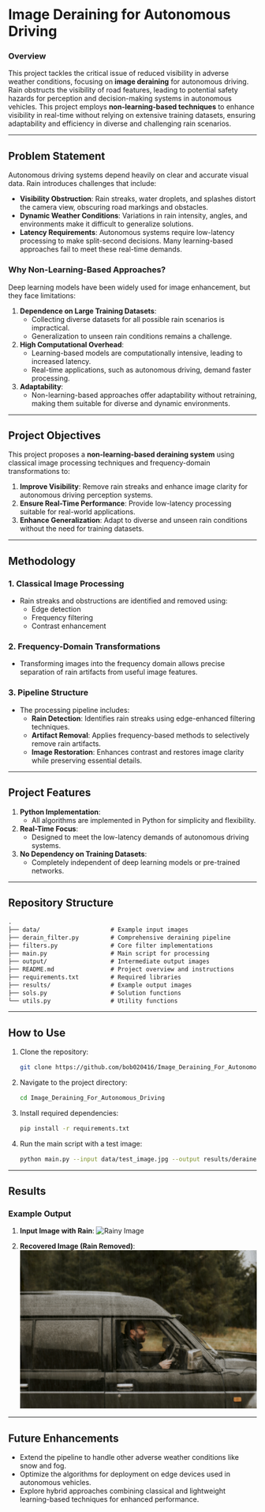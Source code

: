 # Image Deraining for Autonomous Driving

### Overview

This project tackles the critical issue of reduced visibility in adverse weather conditions, focusing on **image deraining** for autonomous driving. Rain obstructs the visibility of road features, leading to potential safety hazards for perception and decision-making systems in autonomous vehicles. This project employs **non-learning-based techniques** to enhance visibility in real-time without relying on extensive training datasets, ensuring adaptability and efficiency in diverse and challenging rain scenarios.

---

## Problem Statement

Autonomous driving systems depend heavily on clear and accurate visual data. Rain introduces challenges that include:

- **Visibility Obstruction**: Rain streaks, water droplets, and splashes distort the camera view, obscuring road markings and obstacles.
- **Dynamic Weather Conditions**: Variations in rain intensity, angles, and environments make it difficult to generalize solutions.
- **Latency Requirements**: Autonomous systems require low-latency processing to make split-second decisions. Many learning-based approaches fail to meet these real-time demands.

### Why Non-Learning-Based Approaches?

Deep learning models have been widely used for image enhancement, but they face limitations:
1. **Dependence on Large Training Datasets**:
   - Collecting diverse datasets for all possible rain scenarios is impractical.
   - Generalization to unseen rain conditions remains a challenge.
2. **High Computational Overhead**:
   - Learning-based models are computationally intensive, leading to increased latency.
   - Real-time applications, such as autonomous driving, demand faster processing.
3. **Adaptability**:
   - Non-learning-based approaches offer adaptability without retraining, making them suitable for diverse and dynamic environments.

---

## Project Objectives

This project proposes a **non-learning-based deraining system** using classical image processing techniques and frequency-domain transformations to:
1. **Improve Visibility**: Remove rain streaks and enhance image clarity for autonomous driving perception systems.
2. **Ensure Real-Time Performance**: Provide low-latency processing suitable for real-world applications.
3. **Enhance Generalization**: Adapt to diverse and unseen rain conditions without the need for training datasets.

---

## Methodology

### 1. **Classical Image Processing**
- Rain streaks and obstructions are identified and removed using:
  - Edge detection
  - Frequency filtering
  - Contrast enhancement

### 2. **Frequency-Domain Transformations**
- Transforming images into the frequency domain allows precise separation of rain artifacts from useful image features.

### 3. **Pipeline Structure**
- The processing pipeline includes:
  - **Rain Detection**: Identifies rain streaks using edge-enhanced filtering techniques.
  - **Artifact Removal**: Applies frequency-based methods to selectively remove rain artifacts.
  - **Image Restoration**: Enhances contrast and restores image clarity while preserving essential details.

---

## Project Features

1. **Python Implementation**:
   - All algorithms are implemented in Python for simplicity and flexibility.
2. **Real-Time Focus**:
   - Designed to meet the low-latency demands of autonomous driving systems.
3. **No Dependency on Training Datasets**:
   - Completely independent of deep learning models or pre-trained networks.

---

## Repository Structure

```plaintext
.
├── data/                    # Example input images
├── derain_filter.py         # Comprehensive deraining pipeline
├── filters.py               # Core filter implementations
├── main.py                  # Main script for processing
├── output/                  # Intermediate output images
├── README.md                # Project overview and instructions
├── requirements.txt         # Required libraries
├── results/                 # Example output images
├── sols.py                  # Solution functions
└── utils.py                 # Utility functions
```

---

## How to Use

1. Clone the repository:
   ```bash
   git clone https://github.com/bob020416/Image_Deraining_For_Autonomous_Driving.git
   ```

2. Navigate to the project directory:
   ```bash
   cd Image_Deraining_For_Autonomous_Driving
   ```

3. Install required dependencies:
   ```bash
   pip install -r requirements.txt
   ```

4. Run the main script with a test image:
   ```bash
   python main.py --input data/test_image.jpg --output results/derained_image.jpg
   ```

---

## Results

### Example Output
1. **Input Image with Rain**:
   ![Rainy Image](./data/man-driving-rain.jpg)

2. **Recovered Image (Rain Removed)**:
   ![Recovered](./results/man-driving-rain.jpg)

---

## Future Enhancements

- Extend the pipeline to handle other adverse weather conditions like snow and fog.
- Optimize the algorithms for deployment on edge devices used in autonomous vehicles.
- Explore hybrid approaches combining classical and lightweight learning-based techniques for enhanced performance.

